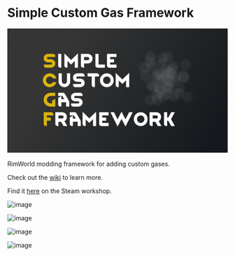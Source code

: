 # Simple Custom Gas Framework

![image](About/preview.png)

RimWorld modding framework for adding custom gases.

Check out the [wiki](https://github.com/NachoToast/SimpleCustomGasFramework/wiki) to learn more.

Find it [here](https://steamcommunity.com/sharedfiles/filedetails/?id=2999444522) on the Steam workshop.

![image](Source/Media/Combat.gif)

![image](Source/Media/Expand.gif)

![image](Source/Media/Raid.gif)

![image](Source/Media/Showcase.gif)
